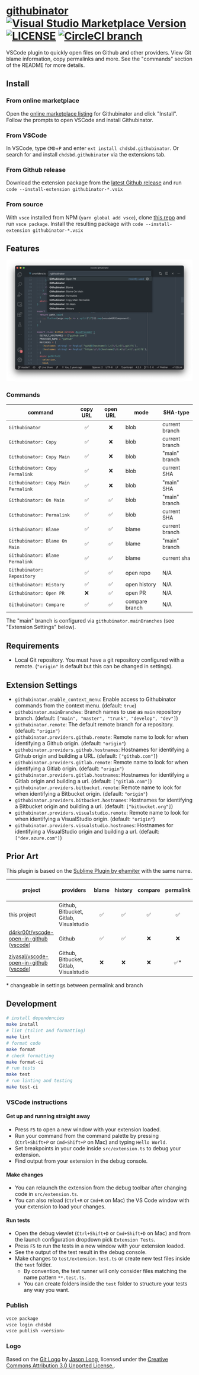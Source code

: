 # [githubinator](https://github.com/chdsbd/vscode-githubinator) [![Visual Studio Marketplace Version](https://img.shields.io/visual-studio-marketplace/v/chdsbd.githubinator.svg)](https://marketplace.visualstudio.com/items?itemName=chdsbd.githubinator#overview) [![LICENSE](https://img.shields.io/github/license/chdsbd/vscode-githubinator.svg)](https://github.com/chdsbd/vscode-githubinator/blob/master/LICENSE) [![CircleCI branch](https://img.shields.io/circleci/project/github/chdsbd/vscode-githubinator/master.svg)](https://circleci.com/gh/chdsbd/vscode-githubinator/tree/master)

VSCode plugin to quickly open files on Github and other providers. View Git blame information, copy permalinks and more. See the "commands" section of the README for more details.

## Install

### From online marketplace

Open the [online marketplace listing](https://marketplace.visualstudio.com/items?itemName=chdsbd.githubinator#overview) for Githubinator and click "Install". Follow the prompts to open VSCode and install Githubinator.

### From VSCode

In VSCode, type `CMD`+`P` and enter `ext install chdsbd.githubinator`. Or search for and install `chdsbd.githubinator` via the extensions tab.

### From Github release

Download the extension package from the [latest Github release](https://github.com/chdsbd/vscode-githubinator/releases/latest) and run `code --install-extension githubinator-*.vsix`

### From source

With `vsce` installed from NPM (`yarn global add vsce`), clone [this repo](https://github.com/chdsbd/vscode-githubinator) and run `vsce package`. Install the resulting package with `code --install-extension githubinator-*.vsix`

## Features

![feature X](images/githubinator.png)

### Commands

| command                             | copy URL | open URL | mode           | SHA-type       |
| ----------------------------------- | :------: | :------: | -------------- | -------------- |
| `Githubinator`                      |    ✅    |    ❌    | blob           | current branch |
| `Githubinator: Copy`                |    ✅    |    ❌    | blob           | current branch |
| `Githubinator: Copy Main`           |    ✅    |    ❌    | blob           | "main" branch  |
| `Githubinator: Copy Permalink`      |    ✅    |    ❌    | blob           | current SHA    |
| `Githubinator: Copy Main Permalink` |    ✅    |    ❌    | blob           | "main" SHA     |
| `Githubinator: On Main`             |    ✅    |    ✅    | blob           | "main" branch  |
| `Githubinator: Permalink`           |    ✅    |    ✅    | blob           | current SHA    |
| `Githubinator: Blame`               |    ✅    |    ✅    | blame          | current branch |
| `Githubinator: Blame On Main`       |    ✅    |    ✅    | blame          | "main" branch  |
| `Githubinator: Blame Permalink`     |    ✅    |    ✅    | blame          | current sha    |
| `Githubinator: Repository`          |    ✅    |    ✅    | open repo      | N/A            |
| `Githubinator: History`             |    ✅    |    ✅    | open history   | N/A            |
| `Githubinator: Open PR`             |    ❌    |    ✅    | open PR        | N/A            |
| `Githubinator: Compare`             |    ✅    |    ✅    | compare branch | N/A            |

The "main" branch is configured via `githubinator.mainBranches` (see "Extension Settings" below).

## Requirements

- Local Git repository. You must have a git repository configured with a remote. (`"origin"` is default but this can be changed in settings).

## Extension Settings

- `githubinator.enable_context_menu`: Enable access to Githubinator commands from the context menu. (default: `true`)
- `githubinator.mainBranches`: Branch names to use as `main` repository branch. (default: `["main", "master", "trunk", "develop", "dev"]`)
- `githubinator.remote`: The default remote branch for a repository. (default: `"origin"`)
- `githubinator.providers.github.remote`: Remote name to look for when identifying a Github origin. (default: `"origin"`)
- `githubinator.providers.github.hostnames`: Hostnames for identifying a Github origin and building a URL. (default: `["github.com"]`)
- `githubinator.providers.gitlab.remote`: Remote name to look for when identifying a Gitlab origin. (default: `"origin"`)
- `githubinator.providers.gitlab.hostnames`: Hostnames for identifying a Gitlab origin and building a url. (default: `["gitlab.com"]`)
- `githubinator.providers.bitbucket.remote`: Remote name to look for when identifying a Bitbucket origin. (default: `"origin"`)
- `githubinator.providers.bitbucket.hostnames`: Hostnames for identifying a Bitbucket origin and building a url. (default: `["bitbucket.org"]`)
- `githubinator.providers.visualstudio.remote`: Remote name to look for when identifying a VisualStudio origin. (default: `"origin"`)
- `githubinator.providers.visualstudio.hostnames`: Hostnames for identifying a VisualStudio origin and building a url. (default: `["dev.azure.com"]`)

## Prior Art

This plugin is based on the [Sublime Plugin by ehamiter](https://github.com/ehamiter/GitHubinator) with the same name.

| project                                                                       | providers                               | blame | history | compare | permalink | master | copy | open | open-pr | one-step actions | provider autodetection |
| ----------------------------------------------------------------------------- | --------------------------------------- | :---: | :-----: | :-----: | :-------: | :----: | :--: | :--: | :-----: | :--------------: | :--------------------: |
| this project                                                                  | Github, Bitbucket, Gitlab, Visualstudio |  ✅   |   ✅    |   ✅    |    ✅     |   ✅   |  ✅  |  ✅  |   ✅    |        ✅        |           ✅           |
| [d4rkr00t/vscode-open-in-github][d4rkr00t-github] ([vscode][d4rkr00t-vscode]) | Github                                  |  ✅   |   ✅    |   ❌    |    ❌     |   ✅   |  ❌  |  ✅  |   ❌    |        ❌        |           ❌           |
| [ziyasal/vscode-open-in-github][ziyasal-github] ([vscode][ziyasal-vscode])    | Github, Bitbucket, Gitlab, Visualstudio |  ❌   |   ❌    |   ❌    |   ✅\*    |   ❌   |  ✅  |  ✅  |   ✅    |        ✅        |           ❌           |

\* changeable in settings between permalink and branch

[d4rkr00t-github]: https://github.com/d4rkr00t/vscode-open-in-github
[d4rkr00t-vscode]: https://marketplace.visualstudio.com/items?itemName=sysoev.vscode-open-in-github
[ziyasal-github]: https://github.com/ziyasal/vscode-open-in-github
[ziyasal-vscode]: https://marketplace.visualstudio.com/items?itemName=ziyasal.vscode-open-in-github

## Development

```sh
# install dependencies
make install
# lint (tslint and formatting)
make lint
# format code
make format
# check formatting
make format-ci
# run tests
make test
# run linting and testing
make test-ci
```

### VSCode instructions

#### Get up and running straight away

- Press `F5` to open a new window with your extension loaded.
- Run your command from the command palette by pressing (`Ctrl+Shift+P` or `Cmd+Shift+P` on Mac) and typing `Hello World`.
- Set breakpoints in your code inside `src/extension.ts` to debug your extension.
- Find output from your extension in the debug console.

#### Make changes

- You can relaunch the extension from the debug toolbar after changing code in `src/extension.ts`.
- You can also reload (`Ctrl+R` or `Cmd+R` on Mac) the VS Code window with your extension to load your changes.

#### Run tests

- Open the debug viewlet (`Ctrl+Shift+D` or `Cmd+Shift+D` on Mac) and from the launch configuration dropdown pick `Extension Tests`.
- Press `F5` to run the tests in a new window with your extension loaded.
- See the output of the test result in the debug console.
- Make changes to `test/extension.test.ts` or create new test files inside the `test` folder.
  - By convention, the test runner will only consider files matching the name pattern `**.test.ts`.
  - You can create folders inside the `test` folder to structure your tests any way you want.

### Publish

```bash
vsce package
vsce login chdsbd
vsce publish <version>
```

[marketplace]: https://marketplace.visualstudio.com/items?itemName=chdsbd.githubinator

### Logo

Based on the [Git Logo](https://git-scm.com/downloads/logos) by [Jason Long](https://twitter.com/jasonlong), licensed under the [Creative Commons Attribution 3.0 Unported License.](https://creativecommons.org/licenses/by/3.0/).

